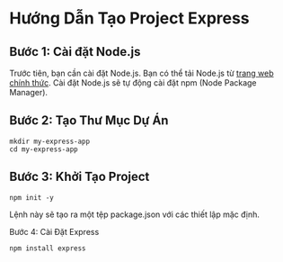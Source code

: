 # Hướng Dẫn Tạo Project Express

## Bước 1: Cài đặt Node.js

Trước tiên, bạn cần cài đặt Node.js. Bạn có thể tải Node.js từ [trang web chính thức](https://nodejs.org/). Cài đặt Node.js sẽ tự động cài đặt npm (Node Package Manager).

## Bước 2: Tạo Thư Mục Dự Án

```
mkdir my-express-app
cd my-express-app
```

## Bước 3: Khởi Tạo Project

```
npm init -y
```

Lệnh này sẽ tạo ra một tệp package.json với các thiết lập mặc định.

Bước 4: Cài Đặt Express

```
npm install express
```

